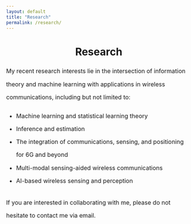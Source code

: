```yaml
---
layout: default
title: "Research"
permalink: /research/
---
```


<h1 style="text-align: center;">Research</h1>

<div style="max-width: 800px; margin: 1rem auto; font-size: 1rem; line-height: 2.2; text-align:">
  <p>
    My recent research interests lie in the intersection of information theory and machine learning with applications in wireless communications, including but not limited to:
  </p>

  <ul style="margin-top: 0.5rem; margin-bottom: 1.5rem;">
    <li>Machine learning and statistical learning theory</li>
    <li>Inference and estimation</li>
    <li>The integration of communications, sensing, and positioning for 6G and beyond</li>
    <li>Multi-modal sensing-aided wireless communications</li>
    <li>AI-based wireless sensing and perception</li>
  </ul>

  <p>If you are interested in collaborating with me, please do not hesitate to contact me via email.</p>
</div>
